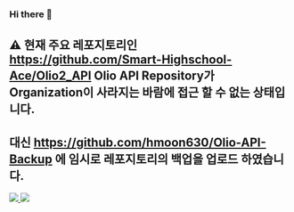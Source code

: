 ### Hi there 👋

## ⚠️ 현재 주요 레포지토리인 https://github.com/Smart-Highschool-Ace/Olio2_API Olio API Repository가 Organization이 사라지는 바람에 접근 할 수 없는 상태입니다.
## 대신 https://github.com/hmoon630/Olio-API-Backup 에 임시로 레포지토리의 백업을 업로드 하였습니다.


<a href="https://github.com/hmoon630">
  <img src="https://github-readme-stats.vercel.app/api?username=hmoon630&show_icons=true&hide_border=true"/>
</a>

<a href="https://github.com/hmoon630">
  <img src="https://github-readme-stats.vercel.app/api/top-langs/?username=hmoon630&layout=compact"/>
</a>
